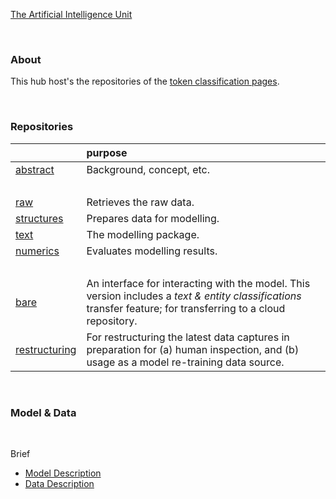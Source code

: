 [The Artificial Intelligence Unit](https://github.com/theartificialintelligenceunit)

<br>

### About
This hub host's the repositories of the [token classification pages](https://theartificialintelligenceunit.github.io/intelligence/html/c-dispatches-introduction.html).

<br>

### Repositories

| &nbsp;                                                                                 | purpose                                                                                                                                                        |
|:---------------------------------------------------------------------------------------|:---------------------------------------------------------------------------------------------------------------------------------------------------------------|
| <a href="https://github.com/membranes/abstract" target="_blank">abstract</a>           | Background, concept, etc.                                                                                                                                      |
| &nbsp;                                                                                 | &nbsp;                                                                                                                                                         |
| <a href="https://github.com/membranes/raw" target="_blank">raw</a>                     | Retrieves the raw data.                                                                                                                                        |
| <a href="https://github.com/membranes/structures" target="_blank">structures</a>       | Prepares data for modelling.                                                                                                                                   |
| <a href="https://github.com/membranes/text" target="_blank">text</a>                   | The modelling package.                                                                                                                                         |
| <a href="https://github.com/membranes/numerics" target="_blank">numerics</a>           | Evaluates modelling results.                                                                                                                                   |
| &nbsp;                                                                                 | &nbsp;                                                                                                                                                         |
| <a href="https://github.com/membranes/bare" target="_blank">bare</a>                   | An interface for interacting with the model. This version includes a _text & entity classifications_ transfer feature; for transferring to a cloud repository. |
| <a href="https://github.com/membranes/restructuring" target="_blank">restructuring</a> | For restructuring the latest data captures in preparation for (a) human inspection, and (b) usage as a model re-training data source.                          |




<br>

### Model & Data

<br>

Brief

* [Model Description](https://theartificialintelligenceunit.github.io/intelligence/html/c-dispatches-model-desc.html)
* [Data Description](https://theartificialintelligenceunit.github.io/intelligence/html/c-dispatches-data-desc.html)

<br>
<br>

<br>
<br>

<br>
<br>

<br>
<br>